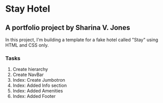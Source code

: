 # Stay Hotel

## A portfolio project by Sharina V. Jones

In this project, I'm building a template for a fake hotel called "Stay" using HTML and CSS only.

### Tasks

1. Create hierarchy
2. Create NavBar
3. Index: Create Jumbotron
4. Index: Added Info section
5. Index: Added Amenities
6. Index: Added Footer

